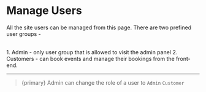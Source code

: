 # Manage Users

All the site users can be managed from this page. There are two prefined user groups -

<br>
1. Admin - only user group that is allowed to visit the admin panel
2. Customers - can book events and manage their bookings from the front-end.

---

> {primary} Admin can change the role of a user to `Admin` `Customer`